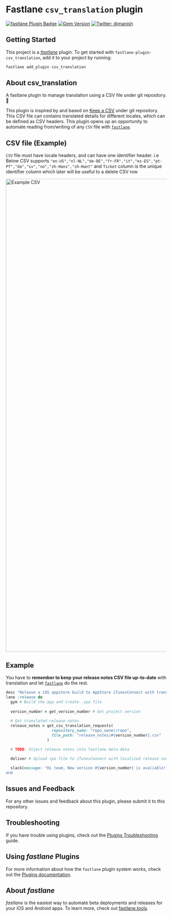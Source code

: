 # Fastlane `csv_translation` plugin

[![fastlane Plugin Badge](https://rawcdn.githack.com/fastlane/fastlane/master/fastlane/assets/plugin-badge.svg)](https://rubygems.org/gems/fastlane-plugin-csv_translation)  [![Gem Version](https://badge.fury.io/rb/fastlane-plugin-csv_translation.svg)](https://badge.fury.io/rb/fastlane-plugin-csv_translation)  [![Twitter: @manish](https://img.shields.io/badge/contact-@manish-blue.svg?style=flat)](https://twitter.com/manish_rathi_)

## Getting Started

This project is a [_fastlane_](https://github.com/fastlane/fastlane) plugin. To get started with `fastlane-plugin-csv_translation`, add it to your project by running:

```bash
fastlane add_plugin csv_translation
```

## About csv_translation

A fastlane plugin to manage translation using a CSV file under git repository. 🚀

This plugin is inspired by and based on [Keep a CSV](https://en.wikipedia.org/wiki/Comma-separated_values) under git repository. This CSV file can contains translated details for different locales, which can be defined as CSV headers.
This plugin opens up an opportunity to automate reading from/writing of any `CSV` file with [`fastlane`](https://fastlane.tools). 

## CSV file (Example)
`CSV` file must have locale headers, and can have one identifier header. i.e Below CSV supports `"en-US","nl-NL","de-DE","fr-FR","it","es-ES","pt-PT","da","sv","no","zh-Hans","zh-Hant"` and `Ticket` column is the unique identifier column which later will be useful to a delete CSV row 

<img width="1476" alt="Example CSV" src="https://user-images.githubusercontent.com/5364500/81500222-fe912780-92d0-11ea-87a7-952a78b5cdf7.png">


## Example

You have to **remember to keep your release notes CSV file up-to-date** with translation and let [`fastlane`](https://fastlane.tools) do the rest. 

``` ruby
desc "Release a iOS appstore build to AppStore iTunesConnect with translated release notes."
lane :release do
  gym # Build the app and create .ipa file
  
  version_number = get_version_number # Get project version
  
  # Get translated release notes
  release_notes = get_csv_translation_requests(
                    repository_name: "repo_owner/repo",
                    file_path: "release_notes/#{version_number}.csv"
                  )

  # TODO: Inject release notes into fastlane meta-data

  deliver # Upload ipa file to iTunesConnect with localized release notes `meta-data`
  
  slack(message: "Hi team, New version #{version_number} is avaliable!) # share on Slack
end
```

## Issues and Feedback

For any other issues and feedback about this plugin, please submit it to this repository.

## Troubleshooting

If you have trouble using plugins, check out the [Plugins Troubleshooting](https://docs.fastlane.tools/plugins/plugins-troubleshooting/) guide.

## Using _fastlane_ Plugins

For more information about how the `fastlane` plugin system works, check out the [Plugins documentation](https://docs.fastlane.tools/plugins/create-plugin/).

## About _fastlane_

_fastlane_ is the easiest way to automate beta deployments and releases for your iOS and Android apps. To learn more, check out [fastlane.tools](https://fastlane.tools).

